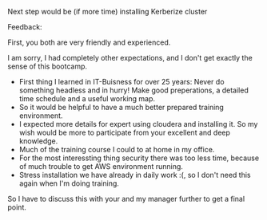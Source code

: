 Next step would be (if more time) installing Kerberize cluster 

Feedback:

First, you both are very friendly and experienced.

I am sorry, I had completely other expectations, and I don't get exactly the sense of this bootcamp.

- First thing I learned in IT-Buisness for over 25 years: Never do something headless and in hurry! Make good preperations, a detailed time schedule and a useful working map.
- So it would be helpful to have a much better prepared training environment.
- I expected more details for expert using cloudera and installing it. So my wish would be more to participate from your excellent and deep knowledge.
- Much of the training course I could to at home in my office.
- For the most interessting thing security there was too less time, because of much trouble to get AWS environment running.
- Stress installation we have already in daily work :(, so I don't need this again when I'm doing training.

So I have to discuss this with your and my manager further to get a final point.
